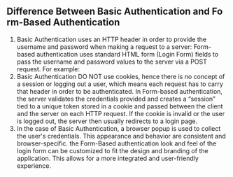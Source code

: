 ## Difference Between Basic Authentication and Fo rm-Based Authentication
1. Basic Authentication uses an HTTP header in order to provide the username and password when making a request to a server:
   Form-based authentication uses standard HTML form (Login Form) fields to pass the username and password values to the server via a POST request. For example:
2. Basic Authentication DO NOT use cookies, hence there is no concept of a session or logging out a user, which means each request has to carry that header in order to be authenticated.
    In Form-based authentication, the server validates the credentials provided and creates a “session” tied to a unique token stored in a cookie and passed between the client and the server on each HTTP request. If the cookie is invalid or the user is logged out, the server then usually redirects to a login page. 
3. In the case of Basic Authentication, a browser popup is used to collect the user's credentials. This appearance and behavior are consistent and browser-specific.
   the Form-Based authentication look and feel of the login form can be customized to fit the design and branding of the application. This allows for a more integrated and user-friendly experience.
